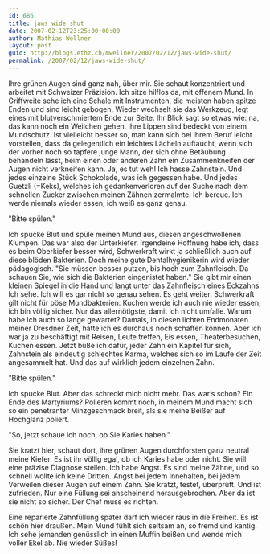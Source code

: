 ```yaml
---
id: 686
title: jaws wide shut
date: 2007-02-12T23:25:00+00:00
author: Mathias Wellner
layout: post
guid: http://blogs.ethz.ch/mwellner/2007/02/12/jaws-wide-shut/
permalink: /2007/02/12/jaws-wide-shut/
---
```

Ihre grünen Augen sind ganz nah, über mir. Sie schaut konzentriert und arbeitet mit Schweizer Präzision. Ich sitze hilflos da, mit offenem Mund. In Griffweite sehe ich eine Schale mit Instrumenten, die meisten haben spitze Enden und sind leicht gebogen. Wieder wechselt sie das Werkzeug, legt eines mit blutverschmiertem Ende zur Seite. Ihr Blick sagt so etwas wie: na, das kann noch ein Weilchen gehen. Ihre Lippen sind bedeckt von einem Mundschutz. Ist vielleicht besser so, man kann sich bei ihrem Beruf leicht vorstellen, dass da gelegentlich ein leichtes Lächeln auftaucht, wenn sich der vorher noch so tapfere junge Mann, der sich ohne Betäubung behandeln lässt, beim einen oder anderen Zahn ein Zusammenkneifen der Augen nicht verkneifen kann. Ja, es tut weh! Ich hasse Zahnstein. Und jedes einzelne Stück Schokolade, was ich gegessen habe. Und jedes Guetzli (=Keks), welches ich gedankenverloren auf der Suche nach dem schnellen Zucker zwischen meinen Zähnen zermalmte. Ich bereue. Ich werde niemals wieder essen, ich weiß es ganz genau. 

"Bitte spülen." 

Ich spucke Blut und spüle meinen Mund aus, diesen angeschwollenen Klumpen. Das war also der Unterkiefer. Irgendeine Hoffnung habe ich, dass es beim Oberkiefer besser wird, Schwerkraft wirkt ja schließlich auch auf diese blöden Bakterien. Doch meine gute Dentalhygienikerin wird wieder pädagogisch. "Sie müssen besser putzen, bis hoch zum Zahnfleisch. Da schauen Sie, wie sich die Bakterien eingenistet haben." Sie gibt mir einen kleinen Spiegel in die Hand und langt unter das Zahnfleisch eines Eckzahns. Ich sehe. Ich will es gar nicht so genau sehen. Es geht weiter. Schwerkraft gilt nicht für böse Mundbakterien. Kuchen werde ich auch nie wieder essen, ich bin völlig sicher. Nur das allernötigste, damit ich nicht umfalle. Warum habe ich auch so lange gewartet? Damals, in diesen lichten Endmonaten meiner Dresdner Zeit, hätte ich es durchaus noch schaffen können. Aber ich war ja zu beschäftigt mit Reisen, Leute treffen, Eis essen, Theaterbesuchen, Kuchen essen. Jetzt büße ich dafür, jeder Zahn ein Kapitel für sich, Zahnstein als eindeutig schlechtes Karma, welches sich so im Laufe der Zeit angesammelt hat. Und das auf wirklich jedem einzelnen Zahn. 

"Bitte spülen." 

Ich spucke Blut. Aber das schreckt mich nicht mehr. Das war&#8217;s schon? Ein Ende des Martyriums? Polieren kommt noch, in meinem Mund macht sich so ein penetranter Minzgeschmack breit, als sie meine Beißer auf Hochglanz poliert. 

"So, jetzt schaue ich noch, ob Sie Karies haben." 

Sie kratzt hier, schaut dort, ihre grünen Augen durchforsten ganz neutral meine Kiefer. Es ist ihr völlig egal, ob ich Karies habe oder nicht. Sie will eine präzise Diagnose stellen. Ich habe Angst. Es sind meine Zähne, und so schnell wollte ich keine Dritten. Angst bei jedem Innehalten, bei jedem Verweilen dieser Augen auf einem Zahn. Sie kratzt, testet, überprüft. Und ist zufrieden. Nur eine Füllung sei anscheinend herausgebrochen. Aber da ist sie nicht so sicher. Der Chef muss es richten. 

Eine reparierte Zahnfüllung später darf ich wieder raus in die Freiheit. Es ist schön hier draußen. Mein Mund fühlt sich seltsam an, so fremd und kantig. Ich sehe jemanden genüsslich in einen Muffin beißen und wende mich voller Ekel ab. Nie wieder Süßes!